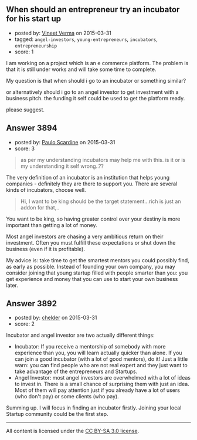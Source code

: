 ## When should an entrepreneur try an incubator for his start up

- posted by: [Vineet Verma](https://stackexchange.com/users/1038747/vineet-verma) on 2015-03-31
- tagged: `angel-investors`, `young-entrepreneurs`, `incubators`, `entrepreneurship`
- score: 1

I am working on a project which is an e commerce platform. The problem is that it is still under works and will take some time to complete.

My question is that when should i go to an incubator or something similar?

or alternatively should i go to an angel investor to get investment with a business pitch. the funding it self could be used to get the platform ready.

please suggest.


## Answer 3894

- posted by: [Paulo Scardine](https://stackexchange.com/users/199019/paulo-scardine) on 2015-03-31
- score: 3

> as per my understanding incubators may help me with this. is it or is my understanding it self wrong..??

The very definition of an incubator is an institution that helps young companies - definitely they are there to support you. There are several kinds of incubators, choose well.

> Hi, I want to be king should be the target statement...rich is just an addon for that,..

You want to be king, so having greater control over your destiny is more important than getting a lot of money. 

Most angel investors are chasing a very ambitious return on their investment. Often you must fulfill these expectations or shut down the business (even if it is profitable).

My advice is: take time to get the smartest mentors you could possibly find, as early as possible. Instead of founding your own company, you may consider joining that young startup filled with people smarter than you: you get experience and money that you can use to start your own business later.



## Answer 3892

- posted by: [chelder](https://stackexchange.com/users/1234525/chelder) on 2015-03-31
- score: 2

Incubator and angel investor are two actually different things:

 - Incubator: If you receive a mentorship of somebody with more experience than you, you will learn actually quicker than alone. If you can join a good incubator (with a lot of good mentors), do it! Just a little warn: you can find people who are not real expert and they just want to take advantage of the entrepreneurs and Startups.
 - Angel Investor: most angel investors are overwhelmed with a lot of ideas to invest in. There is a small chance of surprising them with just an idea. Most of them will pay attention just if you already have a lot of users (who don't pay) or some clients (who pay).

Summing up. I will focus in finding an incubator firstly. Joining your local Startup community could be the first step.



---

All content is licensed under the [CC BY-SA 3.0 license](https://creativecommons.org/licenses/by-sa/3.0/).
